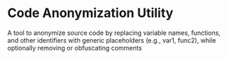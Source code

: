 # Code Anonymization Utility

A tool to anonymize source code by replacing variable names, functions, and other identifiers with generic placeholders (e.g., var1, func2), while optionally removing or obfuscating comments
